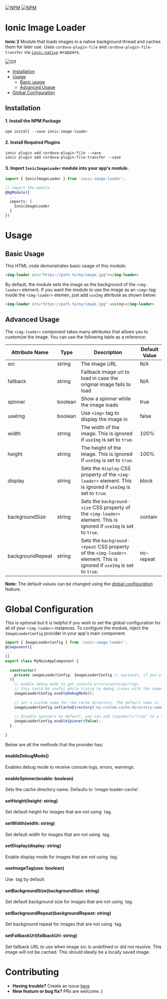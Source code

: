 [![NPM](https://nodei.co/npm/ionic-image-loader.png?stars&downloads)](https://nodei.co/npm/ionic-image-loader/)
[![NPM](https://nodei.co/npm-dl/ionic-image-loader.png?months=6&height=2)](https://nodei.co/npm/ionic-image-loader/)

# Ionic Image Loader
**Ionic 2** Module that loads images in a native background thread and caches them for later use. Uses `cordova-plugin-file` and `cordova-plugin-file-transfer` via [`ionic-native`](https://github.com/driftyco/ionic-native) wrappers.

![Gif](https://github.com/ihadeed/ionic-image-loader-example/blob/master/gif.gif?raw=true)

- [Installation](https://github.com/zyramedia/ionic-image-loader#installation)
- [Usage](https://github.com/zyramedia/ionic-image-loader#usage)
  - [Basic usage](https://github.com/zyramedia/ionic-image-loader#basic-usage)
  - [Advanced Usage](https://github.com/zyramedia/ionic-image-loader#advanced-usage)
- [Global Configuration](https://github.com/zyramedia/ionic-image-loader#global-configuration)


## Installation

#### 1. Install the NPM Package
```
npm install --save ionic-image-loader
```

#### 2. Install Required Plugins
```
ionic plugin add cordova-plugin-file --save
ionic plugin add cordova-plugin-file-transfer --save
```

#### 3. Import `IonicImageLoader` module into your app's module.

```typescript
import { IonicImageLoader } from 'ionic-image-loader';

// import the module
@NgModule({
  ...
  imports: [
    IonicImageLoader
  ]
})
```

# Usage

## Basic Usage
This HTML code demonstrates basic usage of this module:
```html
<img-loader src="https://path.to/my/image.jpg"></img-loader>
```

By default, the module sets the image as the background of the `<img-loader>` element. If you want the module to use the image as an `<img>` tag inside the `<img-loader>` elemen, just add `useImg` attribute as shown below:
```html
<img-loader src="https://path.to/my/image.jpg" useImg></img-loader>
```

## Advanced Usage
The `<img-loader>` component takes many attributes that allows you to customize the image. You can use the following table as a reference:

| Attribute Name | Type | Description | Default Value |
| --- | --- | --- | --- |
| src | string | The image URL | N/A |
| fallback | string | Fallback image url to load in case the original image fails to load | N/A |
| spinner | boolean | Show a spinner while the image loads | true |
| useImg | boolean | Use `<img>` tag to display the image in | false |
| width | string | The width of the image. This is ignored if `useImg` is set to `true`. | 100% |
| height | string | The height of the image. This is ignored if `useImg` is set to `true`. | 100% |
| display | string | Sets the `display` CSS property of the `<img-loader>` element. This is ignored if `useImg` is set to `true`. | block |
| backgroundSize | string | Sets the `background-size` CSS property of the `<img-loader>` element. This is ignored if `useImg` is set to `true`. | contain |
| backgroundRepeat | string | Sets the `background-repeat` CSS property of the `<img-loader>` element. This is ignored if `useImg` is set to `true`. | no-repeat |


**Note:** The default values can be changed using the [global configuration](https://github.com/zyramedia/ionic-image-loader#global-configuration) feature.


# Global Configuration
This is optional but it is helpful if you wish to set the global configuration for all of your `<img-loader>` instances. To configure the module, inject the `ImageLoaderConfig` provider in your app's main component.
```typescript
import { ImageLoaderConfig } from 'ionic-image-loader';
@Component({
...
})
export class MyMainAppComponent {
  
  constructor(
    private imageLoaderConfig: ImageLoaderConfig // optional, if you wish to configure the service 
  ){
    // enable debug mode to get console errors/warnings/logs
    // this could be useful while trying to debug issues with the component
    imageLoaderConfig.enableDebugMode();
    
    // set a custom name for the cache directory. The default name is 'image-loader-cache'
    imageLoaderConfig.setCacheDirectory('my-custom-cache-directory-name');
    
    // disable spinners by default, you can add [spinner]="true" to a specific component instance later on to override this
    imageLoaderConfig.enableSpinner(false);
  }
  
}
```

Below are all the methods that the provider has:

#### enableDebugMode() 
Enables debug mode to receive console logs, errors, warnings.

#### enableSpinner(enable: boolean)
Sets the cache directory name. Defaults to 'image-loader-cache'.

#### setHeight(height: string)
Set default height for images that are not using <img> tag.

#### setWidth(width: string)
Set default width for images that are not using <img> tag.

#### setDisplay(display: string)
Enable display mode for images that are not using <img> tag.

#### useImageTag(use: boolean)
Use <img> tag by default.

#### setBackgroundSize(backgroundSize: string)
Set default background size for images that are not using <img> tag.

#### setBackgroundRepeat(backgroundRepeat: string)
Set background repeat for images that are not using <img> tag.

#### setFallbackUrl(fallbackUrl: string)
Set fallback URL to use when image src is undefined or did not resolve.
This image will not be cached. This should ideally be a locally saved image.


# Contributing
- **Having trouble?** Create an issue [here](https://github.com/zyramedia/ionic-image-loader/issues/new)
- **New feature or bug fix?** PRs are welcome :)
